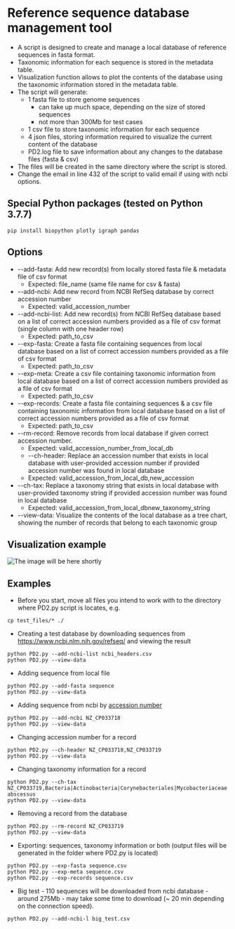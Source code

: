 # Reference sequence database management tool
- A script is designed to create and manage a local database of reference sequences in fasta format.
- Taxonomic information for each sequence is stored in the metadata table.
- Visualization function allows to plot the contents of the database using the taxonomic information stored in the metadata table.
- The script will generate:
    - 1 fasta file to store genome sequences 
      - can take up much space, depending on the size of stored sequences
      - not more than 300Mb for test cases
    - 1 csv file to store taxonomic information for each sequence 
    - 4 json files, storing information required to visualize the current content of the database
    - PD2.log file to save information about any changes to the database files (fasta & csv)
- The files will be created in the same directory where the script is stored.
- Change the email in line 432 of the script to valid email if using with ncbi options.
## Special Python packages (tested on Python 3.7.7)
```
pip install biopython plotly igraph pandas
```
## Options
- --add-fasta: Add new record(s) from locally stored fasta file & metadata file of csv format 
  - Expected: file_name (same file name for csv & fasta)
- --add-ncbi: Add new record from NCBI RefSeq database by correct accession number 
  - Expected: valid_accession_number
- --add-ncbi-list: Add new record(s) from NCBI RefSeq database based on a list of correct accession numbers provided as a file of csv format (single column with one header row)
  - Expected: path_to_csv
- --exp-fasta: Create a fasta file containing sequences from local database based on a list of correct accession numbers provided as a file of csv format 
  - Expected: path_to_csv
- --exp-meta: Create a csv file containing taxonomic information from local database based on a list of correct accession numbers provided as a file of csv format
  - Expected: path_to_csv
- --exp-records: Create a fasta file containing sequences & a csv file containing taxonomic information from local database
     based on a list of correct accession numbers provided as a file of csv format 
  - Expected: path_to_csv
- --rm-record: Remove records from local database if given correct accession number. 
  - Expected: valid_accession_number_from_local_db
  - --ch-header: Replace an accession number that exists in local database with user-provided accession number if provided accession number was found in local database 
  - Expected: valid_accession_from_local_db,new_accession
- --ch-tax: Replace a taxonomy string that exists in local database with user-provided taxonomy string if provided accession number was found in local database 
  - Expected: valid_accession_from_local_dbnew_taxonomy_string
- --view-data: Visualize the contents of the local database as a tree chart, showing the number of records that belong to each taxonomic group
## Visualization example
![The image will be here shortly](https://github.com/omegatro/UNPG/blob/datz5032_final/newplot.jpg?raw=true)

## Examples
- Before you start, move all files you intend to work with to the directory where PD2.py script is locates, e.g.
```
cp test_files/* ./
```
- Creating a test database by downloading sequences 
from https://www.ncbi.nlm.nih.gov/refseq/ and viewing the result
```
python PD2.py --add-ncbi-list ncbi_headers.csv
python PD2.py --view-data
```
- Adding sequence from local file
```
python PD2.py --add-fasta sequence
python PD2.py --view-data
```
- Adding sequence from ncbi by [accession number](https://www.ncbi.nlm.nih.gov/genbank/samplerecord/#:~:text=An%20accession%20number%20applies%20to,the%20type%20of%20sequence%20record.)
```
python PD2.py --add-ncbi NZ_CP033718
python PD2.py --view-data
```
- Changing accession number for a record
```
python PD2.py --ch-header NZ_CP033718,NZ_CP033719
python PD2.py --view-data
```
- Changing taxonomy information for a record
```
python PD2.py --ch-tax NZ_CP033719,Bacteria|Actinobacteria|Corynebacteriales|Mycobacteriaceae|Mycobacteroides|Mycobacteroides abscessus
python PD2.py --view-data
```
- Removing a record from the database
```
python PD2.py --rm-record NZ_CP033719
python PD2.py --view-data
```
- Exporting: sequences, taxonomy information or both (output files will be generated in the folder where PD2.py is located)
```
python PD2.py --exp-fasta sequence.csv
python PD2.py --exp-meta sequence.csv
python PD2.py --exp-records sequence.csv
```
- Big test - 110 sequences will be downloaded from ncbi database - around 275Mb - may take some time to download (~ 20 min depending on the connection speed).
```
python PD2.py --add-ncbi-l big_test.csv
```
